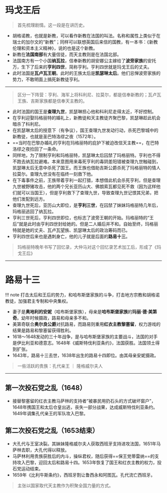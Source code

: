 # 玛戈王后


> 首先梳理剧情。这一段是在讲历史。


- 胡格诺教，也就是新教，可以看作新教在法国的叫法。名称和属性上类似于在瑞士的加尔文的“新教”；同样可以联想英国后来信的国教，有一本书：《新教伦理和资本主义精神》，说的也是这个新教。
- 新教在**法国南部**有大量信徒，而天主教则是在法国北部。
- 法国南方有一个小国**纳瓦拉**，信奉新教的胡安娜公主嫁给了**波旁家族**的安托万，生下了后来的**亨利四世**，简称亨利。亨利四世就是玛戈王后的丈夫。
- 此时法国是**瓦卢瓦王朝**。此时的王族太后是**凯瑟琳太后**。他们忌惮波旁家族的势力，不敢明面上搞死新教徒亨利。


-------


> 区分一下阵营：亨利、海军上将科利尼、拉莫尔，都是信奉新教的；瓦卢瓦王族、吉斯家族都是信奉天主教的。

- 此时法国的国王是**查理九世**，凯瑟琳担心他和科利尼走得太近，不好控制。
- 在亨利迎娶玛格丽特的婚礼上，新教徒和天主教徒齐聚巴黎，凯瑟琳趁此机会暗杀了科利尼。
- 在凯瑟琳太后的授意下（有争议），国王查理九世发动行动，杀死巴黎城中的新教徒，也就是圣巴特洛缪之夜（1572年）。
- ==当时在巴黎办婚礼的亨利在玛格丽特的庇护下被迫改信天主教==，在巴特洛缪之夜捡回了一条命。
- 同样地，为了限制亨利和玛格丽特，凯瑟琳太后囚禁了玛格丽特。亨利也不得不跑去纳瓦拉避难。本来意图用来毒死亨利的毒阴差阳错被查理九世触碰到，凯瑟琳太后无意中杀死了国王。而王族也借助吉斯公爵杀死了玛格丽特的情人拉莫尔。查理九世没有在临终一刻救下他。
- 在下毒事件之前，王族带着亨利一起打猎，本想借此机会杀死亨利，但是查理九世被野猪攻击，他的两个兄长亚历山大、佛朗索瓦都见死不救（因为这样他们就可以当国王），但是亨利救下了查理九世，导致查理九世记恨其兄弟，把他们发配到远方。
- 查理九世死后，亚历山大即位，是**亨利三世**，在囚禁了妹妹玛格丽特几年后，玛格丽逃回了纳瓦拉。
- 亨利三世死后，亨利四世即位，也标志了波旁王朝的开始。玛格丽特的“王后”就是此时由亨利四世封给她的。但是二人婚后并不和。自始至终，玛格丽特就是她的丈夫、瓦卢瓦望族、凯瑟琳太后的政治筹码而已。
- 亨利四世后来也是遇刺身亡，他的儿子就是后面的**路易十三**。

> 玛格丽特晚年书写了回忆录，大仲马对这个回忆录艺术加工后，形成了《玛戈王后》


-----------


# 路易十三


!!! note 
    打击太后和王后的势力，和哈布斯堡家族的斗争，打击地方宗教和胡格诺教徒，加强君主专制和中央集权。
- 妻子是**奥地利的安妮**（哈布斯堡家族），母亲是**哈布斯堡家族**的**玛丽·德·美第奇**。幼年时候摄政，路易和母亲多不和。
- 美第奇联合**奥尔良公爵**对抗路易，而路易则重用**红衣主教黎塞留**，权力游戏的结果是路易和黎塞留获得胜利。
- 1618～1648发动的三十年战争，是与哈布斯堡家族的主要战斗，法国的对手是伊比利亚和德意志。1648年《威斯特伐利亚条约》，法国获胜。法国领土得到扩张。
- 1643年，路易十三去世，1638年出生的路易十四即位。由其母亲安妮摄政。
  
> 一些活跃的贵族：孔代亲王 ｜ 隆格威尔夫人 

----------------

## 第一次投石党之乱（1648）

- 接替黎塞留的红衣主教马萨林的支持者”被暴民用扔石头的方式破坏窗户”，1648年携国王和太后仓皇出逃，丧失一部分战果，达成威斯特伐利亚条约。1649年调集孔代亲王的军队攻入巴黎。
  

## 第二次投石党之乱（1653结束）

- 大孔代与王室决裂。其妹妹隆格威尔夫人获取西班牙支持进攻法国，1651年马萨林去职，大孔代得以释放。
- 马萨林利用贵族获胜后的内斗，操纵君权，随后获得==保王党蒂雷纳==的支持攻入巴黎，迎回太后和路易十四。1653年恢复了国王和红衣主教的权力，投石党运动结束。
- 1659年《比利牛斯条约》，西班牙割让鲁西永和阿图瓦。孔代流亡西班牙。
> 主张以国家取代天主教作为积聚全国力量的方式。                            
